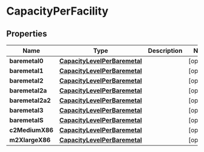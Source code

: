 

# CapacityPerFacility


## Properties

| Name | Type | Description | Notes |
|------------ | ------------- | ------------- | -------------|
|**baremetal0** | [**CapacityLevelPerBaremetal**](CapacityLevelPerBaremetal.md) |  |  [optional] |
|**baremetal1** | [**CapacityLevelPerBaremetal**](CapacityLevelPerBaremetal.md) |  |  [optional] |
|**baremetal2** | [**CapacityLevelPerBaremetal**](CapacityLevelPerBaremetal.md) |  |  [optional] |
|**baremetal2a** | [**CapacityLevelPerBaremetal**](CapacityLevelPerBaremetal.md) |  |  [optional] |
|**baremetal2a2** | [**CapacityLevelPerBaremetal**](CapacityLevelPerBaremetal.md) |  |  [optional] |
|**baremetal3** | [**CapacityLevelPerBaremetal**](CapacityLevelPerBaremetal.md) |  |  [optional] |
|**baremetalS** | [**CapacityLevelPerBaremetal**](CapacityLevelPerBaremetal.md) |  |  [optional] |
|**c2MediumX86** | [**CapacityLevelPerBaremetal**](CapacityLevelPerBaremetal.md) |  |  [optional] |
|**m2XlargeX86** | [**CapacityLevelPerBaremetal**](CapacityLevelPerBaremetal.md) |  |  [optional] |



